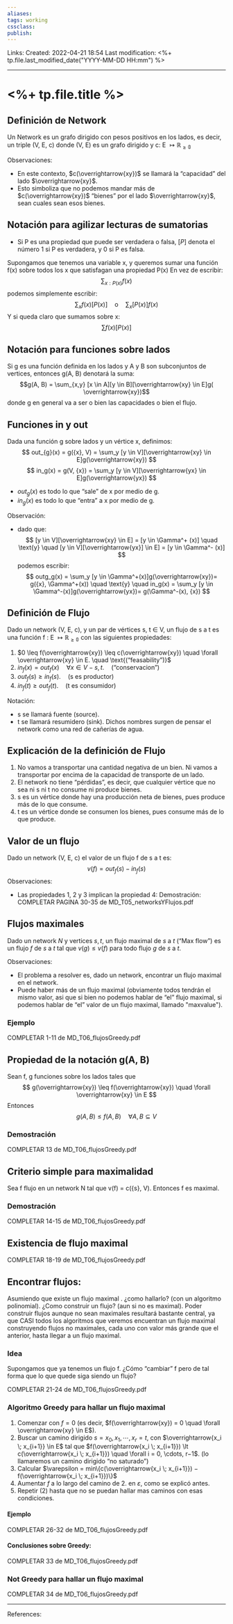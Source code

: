 ```yaml
---
aliases: 
tags: working
cssclass: 
publish: 
---
```


Links: 
Created: 2022-04-21 18:54
Last modification: <%+ tp.file.last_modified_date("YYYY-MM-DD HH:mm") %>

---
# <%+ tp.file.title %>

## Definición de Network
Un Network es un grafo dirigido con pesos positivos en los lados, es decir, un triple (V, E, c) donde (V, E) es un grafo dirigido y c: E $\mapsto \mathbb{R_{\geq 0}}$

Observaciones:
* En este contexto, $c(\overrightarrow{xy})$ se llamará la “capacidad” del lado $\overrightarrow{xy}$.
* Esto simboliza que no podemos mandar más de $c(\overrightarrow{xy})$ “bienes” por el lado $\overrightarrow{xy}$, sean cuales sean esos bienes.

## Notación para agilizar lecturas de sumatorias
* Si P es una propiedad que puede ser verdadera o falsa, $[P]$ denota el número 1 si P es verdadera, y 0 si P es falsa.

Supongamos que tenemos una variable x, y queremos sumar una función f(x) sobre todos los x que satisfagan una propiedad P(x)
En vez de escribir: 
$$\sum_{x : P(x)}f(x)$$podemos simplemente escribir: 
$$\sum_{x}f(x)[P(x)] \quad \text{o} \quad \sum_{x}[P(x)]f(x)$$ Y si queda claro que sumamos sobre x:
$$\sum f(x)[P(x)]$$
## Notación para funciones sobre lados
Si g es una función definida en los lados y A y B son subconjuntos de vertices, entonces g(A, B) denotará la suma:
$$g(A, B) = \sum_{x,y} [x \in A][y \in B][\overrightarrow{xy} \in E]g( \overrightarrow{xy})$$
donde g en general va a ser o bien las capacidades o bien el flujo.

## Funciones in y out
Dada una función g sobre lados y un vértice x, definimos: 
$$
out_{g}(x) = g({x}, V) = \sum_y [y \in V][\overrightarrow{xy} \in E]g(\overrightarrow{xy})
$$$$
in_g(x) = g(V, {x}) = \sum_y [y \in V][\overrightarrow{yx} \in E]g(\overrightarrow{yx})
$$
* $out_g(x)$ es todo lo que “sale” de x por medio de g.
* $in_g(x)$ es todo lo que “entra” a x por medio de g.

Observación:
* dado que: $$
  [y \in V][\overrightarrow{xy} \in E] = [y \in \Gamma^+ (x)] \quad \text{y} \quad [y \in V][\overrightarrow{yx}] \in E] = [y \in \Gamma^- (x)]
  $$podemos escribir:$$
  outg_g(x) = \sum_y [y \in \Gamma^+(x)]g(\overrightarrow{xy})= g({x}, \Gamma^+(x)) \quad \text{y} \quad in_g(x) = \sum_y [y \in \Gamma^-(x)]g(\overrightarrow{yx})= g(\Gamma^-(x), {x})
  $$

## Definición de Flujo
Dado un network (V, E, c), y un par de vértices s, t $\in$ V, un flujo de s a t es una función f : E $\mapsto \mathbb{R_{\geq 0}}$  con las siguientes propiedades:

1. $0 \leq f(\overrightarrow{xy}) \leq c(\overrightarrow{xy}) \quad \forall \overrightarrow{xy} \in E. \quad \text{(“feasability”)}$
2. $in_f(x) = out_f(x) \quad \forall x \in V − {s, t}. \quad \text{(“conservacion”)}$
3. $out_f(s) \geq in_f(s). \quad \text{(s es productor)}$
4. $in_f(t) \geq out_f(t). \quad \text{(t es consumidor)}$

Notación:
* s se llamará fuente (source).
* t se llamará resumidero (sink).
Dichos nombres surgen de pensar el network como una red de cañerías de agua.

## Explicación de la definición de Flujo
1. No vamos a transportar una cantidad negativa de un bien. Ni vamos a transportar por encima de la capacidad de transporte de un lado.
2. El network no tiene “pérdidas”, es decir, que cualquier vértice que no sea ni s ni t no consume ni produce bienes.
3. s es un vértice donde hay una producción neta de bienes, pues produce más de lo que consume.
4. t es un vértice donde se consumen los bienes, pues consume más de lo que produce.

## Valor de un flujo
Dado un network (V, E, c) el valor de un flujo f de s a t es:
$$v(f) = out_f(s) - in_f(s)$$
Observaciones:
* Las propiedades 1, 2 y 3 implican la propiedad 4:
  Demostración:
	COMPLETAR PAGINA 30-35 de MD_T05_networksYFlujos.pdf

## Flujos maximales
Dado un network $N$ y vertices $s, t$, un flujo maximal de $s$ a $t$ (“Max flow”) es un flujo $f$ de $s$ a $t$ tal que $v(g) \leq v(f)$ para todo flujo $g$ de $s$ a $t$.

Observaciones:
* El problema a resolver es, dado un network, encontrar un flujo maximal en el network. 
* Puede haber más de un flujo maximal (obviamente todos tendrán el mismo valor, asi que si bien no podemos hablar de “el” flujo maximal, si podemos hablar de “el” valor de un flujo maximal, llamado "maxvalue").

### Ejemplo
COMPLETAR 1-11 de MD_T06_flujosGreedy.pdf

## Propiedad de la notación g(A, B)
Sean f, g funciones sobre los lados tales que $$
g(\overrightarrow{xy}) \leq f(\overrightarrow{xy}) \quad \forall \overrightarrow{xy} \in E
$$ Entonces $$
g(A, B) \leq f(A, B) \quad \forall A, B \subseteq V
$$
### Demostración
COMPLETAR 13 de MD_T06_flujosGreedy.pdf

## Criterio simple para maximalidad
Sea f flujo en un network N tal que v(f) = c({s}, V). Entonces f es maximal.

### Demostración
COMPLETAR 14-15 de MD_T06_flujosGreedy.pdf

## Existencia de flujo maximal
COMPLETAR 18-19 de MD_T06_flujosGreedy.pdf

## Encontrar flujos:
Asumiendo que existe un flujo maximal .
¿como hallarlo? (con un algoritmo polinomial). 
¿Como construir un flujo? (aun si no es maximal). 
Poder construir flujos aunque no sean maximales resultará bastante central, ya que CASI todos los algoritmos que veremos encuentran un flujo maximal construyendo flujos no maximales, cada uno con valor más grande que el anterior, hasta llegar a un flujo maximal.

### Idea
Supongamos que ya tenemos un flujo f. ¿Cómo “cambiar” f pero de tal forma que lo que quede siga siendo un flujo?

COMPLETAR 21-24 de MD_T06_flujosGreedy.pdf

### Algoritmo Greedy para hallar un flujo maximal
1. Comenzar con $f = 0$ (es decir, $f(\overrightarrow{xy}) = 0 \quad \forall \overrightarrow{xy} \in E$).
2. Buscar un camino dirigido $s = x_0, x_1, \cdots, x_r = t$, con $\overrightarrow{x_i \; x_{i+1}} \in E$ tal que $f(\overrightarrow{x_i \; x_{i+1}}) \lt c(\overrightarrow{x_i \; x_{i+1}}) \quad \forall i = 0, \cdots, r−1$. (lo llamaremos un camino dirigido “no saturado”)
3. Calcular $\varepsilon = min\{c(\overrightarrow{x_i \; x_{i+1}}) − f(\overrightarrow{x_i \; x_{i+1}})\}$
4. Aumentar $f$ a lo largo del camino de 2. en $\varepsilon$, como se explicó antes.
5. Repetir (2) hasta que no se puedan hallar mas caminos con esas condiciones.

#### Ejemplo
COMPLETAR 26-32 de MD_T06_flujosGreedy.pdf

#### Conclusiones sobre Greedy:
COMPLETAR 33 de MD_T06_flujosGreedy.pdf

### Not Greedy para hallar un flujo maximal
COMPLETAR 34 de MD_T06_flujosGreedy.pdf

---
References: